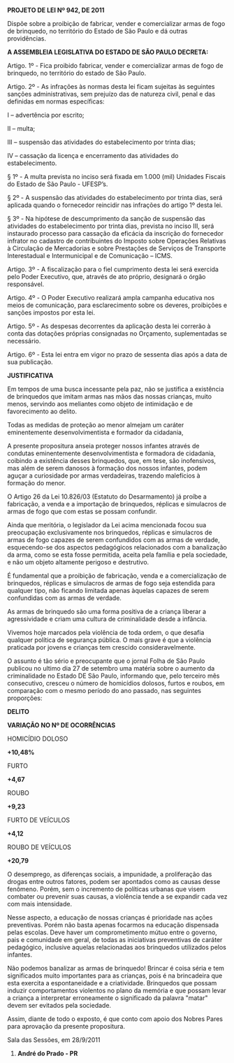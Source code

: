   

**PROJETO DE LEI Nº 942, DE 2011**

  

Dispõe sobre a proibição de fabricar, vender e comercializar armas de
fogo de brinquedo, no território do Estado de São Paulo e dá outras
providências.

  

  

**A ASSEMBLEIA LEGISLATIVA DO ESTADO DE SÃO PAULO DECRETA:**

  

Artigo. 1º - Fica proibido fabricar, vender e comercializar armas de
fogo de brinquedo, no território do estado de São Paulo.

  

Artigo. 2º - As infrações às normas desta lei ficam sujeitas às
seguintes sanções administrativas, sem prejuízo das de natureza civil,
penal e das definidas em normas específicas:

I – advertência por escrito;

II – multa;

III – suspensão das atividades do estabelecimento por trinta dias;

IV – cassação da licença e encerramento das atividades do
estabelecimento.

  

§ 1º - A multa prevista no inciso será fixada em 1.000 (mil) Unidades
Fiscais do Estado de São Paulo - UFESP’s.

  

§ 2º - A suspensão das atividades do estabelecimento por trinta dias,
será aplicada quando o fornecedor reincidir nas infrações do artigo 1º
desta lei.

  

§ 3º - Na hipótese de descumprimento da sanção de suspensão das
atividades do estabelecimento por trinta dias, prevista no inciso III,
será instaurado processo para cassação da eficácia da inscrição do
fornecedor infrator no cadastro de contribuintes do Imposto sobre
Operações Relativas à Circulação de Mercadorias e sobre Prestações de
Serviços de Transporte Interestadual e Intermunicipal e de Comunicação –
ICMS.

  

Artigo. 3º - A fiscalização para o fiel cumprimento desta lei será
exercida pelo Poder Executivo, que, através de ato próprio, designará o
órgão responsável.

  

Artigo. 4º - O Poder Executivo realizará ampla campanha educativa nos
meios de comunicação, para esclarecimento sobre os deveres, proibições e
sanções impostos por esta lei.

  

Artigo. 5º - As despesas decorrentes da aplicação desta lei correrão à
conta das dotações próprias consignadas no Orçamento, suplementadas se
necessário.

  

Artigo. 6º - Esta lei entra em vigor no prazo de sessenta dias após a
data de sua publicação.

  

  

**JUSTIFICATIVA**

  

  

Em tempos de uma busca incessante pela paz, não se justifica a
existência de brinquedos que imitam armas nas mãos das nossas crianças,
muito menos, servindo aos meliantes como objeto de intimidação e de
favorecimento ao delito.

Todas as medidas de proteção ao menor almejam um caráter eminentemente
desenvolvimentista e formador da cidadania,

A presente propositura anseia proteger nossos infantes através de
condutas eminentemente desenvolvimentista e formadora de cidadania,
coibindo a existência desses brinquedos, que, em tese, são inofensivos,
mas além de serem danosos à formação dos nossos infantes, podem aguçar a
curiosidade por armas verdadeiras, trazendo malefícios à formação do
menor.

O Artigo 26 da Lei 10.826/03 (Estatuto do Desarmamento) já proíbe a
fabricação, a venda e a importação de brinquedos, réplicas e simulacros
de armas de fogo que com estas se possam confundir.

Ainda que meritória, o legislador da Lei acima mencionada focou sua
preocupação exclusivamente nos brinquedos, réplicas e simulacros de
armas de fogo capazes de serem confundidos com as armas de verdade,
esquecendo-se dos aspectos pedagógicos relacionados com a banalização da
arma, como se esta fosse permitida, aceita pela família e pela
sociedade, e não um objeto altamente perigoso e destrutivo.

É fundamental que a proibição de fabricação, venda e a comercialização
de brinquedos, réplicas e simulacros de armas de fogo seja estendida
para qualquer tipo, não ficando limitada apenas àquelas capazes de serem
confundidas com as armas de verdade.

As armas de brinquedo são uma forma positiva de a criança liberar a
agressividade e criam uma cultura de criminalidade desde a infância.

Vivemos hoje marcados pela violência de toda ordem, o que desafia
qualquer política de segurança pública. O mais grave é que a violência
praticada por jovens e crianças tem crescido consideravelmente.

O assunto é tão sério e preocupante que o jornal Folha de São Paulo
publicou no ultimo dia 27 de setembro uma matéria sobre o aumento da
criminalidade no Estado DE São Paulo, informando que, pelo terceiro mês
consecutivo, cresceu o número de homicídios dolosos, furtos e roubos, em
comparação com o mesmo período do ano passado, nas seguintes proporções:

  
  

**DELITO**

**VARIAÇÃO NO Nº DE OCORRÊNCIAS**

HOMICÍDIO DOLOSO

**+10,48%**

FURTO

**+4,67**

ROUBO

**+9,23**

FURTO DE VEÍCULOS

**+4,12**

ROUBO DE VEÍCULOS

**+20,79**

  
  

O desemprego, as diferenças sociais, a impunidade, a proliferação das
drogas entre outros fatores, podem ser apontados como as causas desse
fenômeno. Porém, sem o incremento de políticas urbanas que visem
combater ou prevenir suas causas, a violência tende a se expandir cada
vez com mais intensidade.

Nesse aspecto, a educação de nossas crianças é prioridade nas ações
preventivas. Porém não basta apenas focarmos na educação dispensada
pelas escolas. Deve haver um comprometimento mútuo entre o governo, pais
e comunidade em geral, de todas as iniciativas preventivas de caráter
pedagógico, inclusive aquelas relacionadas aos brinquedos utilizados
pelos infantes.

Não podemos banalizar as armas de brinquedo! Brincar é coisa séria e tem
significados muito importantes para as crianças, pois é na brincadeira
que esta exercita a espontaneidade e a criatividade. Brinquedos que
possam induzir comportamentos violentos no plano da memória e que possam
levar a criança a interpretar erroneamente o significado da palavra
"matar" devem ser evitados pela sociedade.

Assim, diante de todo o exposto, é que conto com apoio dos Nobres Pares
para aprovação da presente propositura.

  

  

  

Sala das Sessões, em 28/9/2011

  

  

  

  

  

1.  **André do Prado - PR**

  

